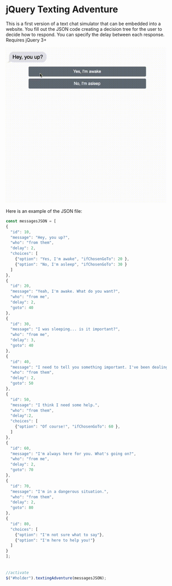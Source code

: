 jQuery Texting Adventure
==============

This is a first version of a text chat simulator that can be embedded into a website. You fill out the JSON code creating a decision tree for the user to decide how to respond. You can specify the delay between each response. Requires jQuery 3+

![Screen gif showing how it works](misc/text-adventure.gif)

Here is an example of the JSON file:

```javascript
const messagesJSON = [
{
  "id": 10,
  "message": "Hey, you up?",
  "who": "from them",
  "delay": 2,
  "choices": [
    {"option": "Yes, I'm awake", "ifChosenGoTo": 20 },
    {"option": "No, I'm asleep", "ifChosenGoTo": 30 }
  ]
},
{
  "id": 20,
  "message": "Yeah, I'm awake. What do you want?",
  "who": "from me",
  "delay": 2,
  "goto": 40
},
{
  "id": 30,
  "message": "I was sleeping... is it important?",
  "who": "from me",
  "delay": 3,
  "goto": 40
},
{
  "id": 40,
  "message": "I need to tell you something important. I've been dealing with some issues lately and I wanted to get your take.",
  "who": "from them",
  "delay": 2,
  "goto": 50
},
{
  "id": 50,
  "message": "I think I need some help.",
  "who": "from them",
  "delay":2,
  "choices": [
    {"option": "Of course!", "ifChosenGoTo": 60 },
  ]
},
{
  "id": 60,
  "message": "I'm always here for you. What's going on?",
  "who": "from me",
  "delay": 2,
  "goto": 70
},
{
  "id": 70,
  "message": "I'm in a dangerous situation.",
  "who": "from them",
  "delay": 2,
  "goto": 80
},
{
  "id": 80,
  "choices": [
    {"option": "I'm not sure what to say"},
    {"option": "I'm here to help you!"}
  ]
}
];


//activate
$("#holder").textingAdventure(messagesJSON);
```

